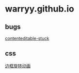 # warryy.github.io

## bugs
<a href="site/bugs/contenteditable-stuck.html">contenteditable-stuck</a>

## css
<a href="site/css/clip-path-animation.html">边框旋转动画</a>